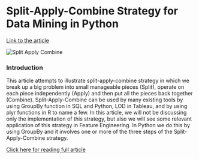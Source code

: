 # Split-Apply-Combine Strategy for Data Mining in Python

[Link to the article](https://medium.com/analytics-vidhya/split-apply-combine-strategy-for-data-mining-4fd6e2a0cc99)

![Split Apply Combine](https://miro.medium.com/max/780/1*w2oGdXv5btEMxAkAsz8fbg.png)


### Introduction
This article attempts to illustrate split-apply-combine strategy in which we break up a big problem into small manageable pieces (Split),
operate on each piece independently (Apply) and then put all the pieces back together (Combine).
Split-Apply-Combine can be used by many existing tools by using GroupBy function in SQL and Python, LOD in Tableau, 
and by using plyr functions in R to name a few. In this article, we will not be discussing only the implementation of this strategy, 
but also we will see some relevant application of this strategy in Feature Engineering.
In Python we do this by using GroupBy and it involves one or more of the three steps of the Split-Apply-Combine strategy. 

[Click here for reading full article](https://medium.com/analytics-vidhya/split-apply-combine-strategy-for-data-mining-4fd6e2a0cc99)
